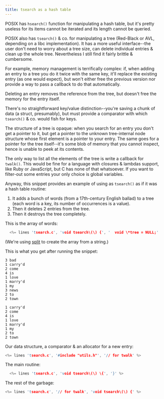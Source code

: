 ```yaml
---
title: tsearch as a hash table
---
```


POSIX has `hsearch()` function for manipulating a hash table, but it's
pretty useless for its items cannot be iterated and its length cannot
be queried.

POSIX also has `tsearch()` & co. for manipulating a tree (Red-Black or
AVL, depending on a libc implementation). It has a more useful
interface--the user don't need to worry about a tree size, can delete
individual entries & clean up the whole tree. Nevertheless I still
find it fairly brittle & cumbersome.

For example, memory management is terrifically complex: if, when
adding an entry to a tree you do it twice with the same key, it'll
replace the existing entry (as one would expect), but won't either
free the previous version nor provide a way to pass a callback to do
that automatically.

Deleting an entry removes the reference from the tree, but doesn't
free the memory for the entry itself.

There's no straightforward key/value distinction--you're saving a
chunk of data (a struct, presumably), but must provide a comparator
with which `tsearch()` & co. would fish for keys.

The structure of a tree is opaque: when you search for an entry you
don't get a pointer to it, but get a pointer to the unknown
tree-internal node structure whose first element is a pointer to your
entry. The same goes for a pointer for the tree itself--it's some blob
of memory that you cannot inspect, hence is unable to peek at its
contents.

The only way to list all the elements of the tree is write a callback
for `twalk()`. This would be fine for a language with closures &
lambdas support, like Ruby or JavaScript, but C has none of that
whatsoever. If you want to filter-out some entries your only choice is
global variables.

Anyway, this snippet provides an example of using as `tsearch()` as if
it was a hash table routine:

1. It adds a bunch of words (from a 17th-century English ballad) to a
   tree (each word is a key, its number of occurrences is a value).
2. Then it deletes 2 entries from the tree.
3. Then it destroys the tree completely.

This is the array of words:

```c
  <%= lines 'tsearch.c', 'void tsearch\(\) {', '  void \*tree = NULL;' %>
```

(We're using [split](#split) to create the array from a string.)

This is what you get after running the snippet:

~~~
3 bad
1 carry'd
2 come
4 is
1 love
1 marry'd
1 my
3 news
2 to
2 town

1 carry'd
2 come
4 is
1 love
1 marry'd
1 my
2 to
2 town
~~~

Our data structure, a comparator & an allocator for a new entry:

```c
<%= lines 'tsearch.c', '#include "utils.h"', '// for twalk' %>
```

The main routine:

```c
  <%= lines 'tsearch.c', 'void tsearch\(\) \{', '}' %>
```


The rest of the garbage:

```c
<%= lines 'tsearch.c', '// for twalk', 'void tsearch\(\) {' %>
```
